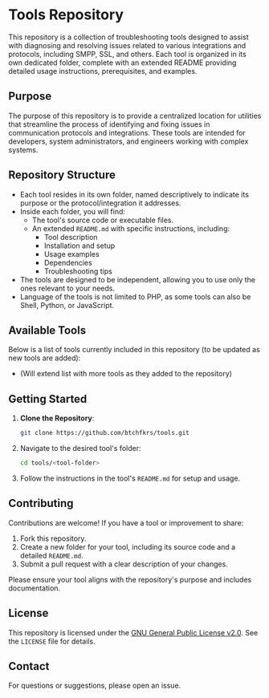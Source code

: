 # Tools Repository

This repository is a collection of troubleshooting tools designed to assist with diagnosing and resolving issues related to various integrations and protocols, including SMPP, SSL, and others. Each tool is organized in its own dedicated folder, complete with an extended README providing detailed usage instructions, prerequisites, and examples.

## Purpose
The purpose of this repository is to provide a centralized location for utilities that streamline the process of identifying and fixing issues in communication protocols and integrations. These tools are intended for developers, system administrators, and engineers working with complex systems.

## Repository Structure
- Each tool resides in its own folder, named descriptively to indicate its purpose or the protocol/integration it addresses.
- Inside each folder, you will find:
  - The tool's source code or executable files.
  - An extended `README.md` with specific instructions, including:
    - Tool description
    - Installation and setup
    - Usage examples
    - Dependencies
    - Troubleshooting tips
- The tools are designed to be independent, allowing you to use only the ones relevant to your needs.
- Language of the tools is not limited to PHP, as some tools can also be Shell, Python, or JavaScript.

## Available Tools
Below is a list of tools currently included in this repository (to be updated as new tools are added):

- (Will extend list with more tools as they added to the repository)

## Getting Started
1. **Clone the Repository**:
   ```bash
   git clone https://github.com/btchfkrs/tools.git
   ```
2. Navigate to the desired tool's folder:
   ```bash
   cd tools/<tool-folder>
   ```
3. Follow the instructions in the tool's `README.md` for setup and usage.

## Contributing
Contributions are welcome! If you have a tool or improvement to share:
1. Fork this repository.
2. Create a new folder for your tool, including its source code and a detailed `README.md`.
3. Submit a pull request with a clear description of your changes.

Please ensure your tool aligns with the repository's purpose and includes documentation.

## License
This repository is licensed under the [GNU General Public License v2.0](LICENSE). See the `LICENSE` file for details.

## Contact
For questions or suggestions, please open an issue.
